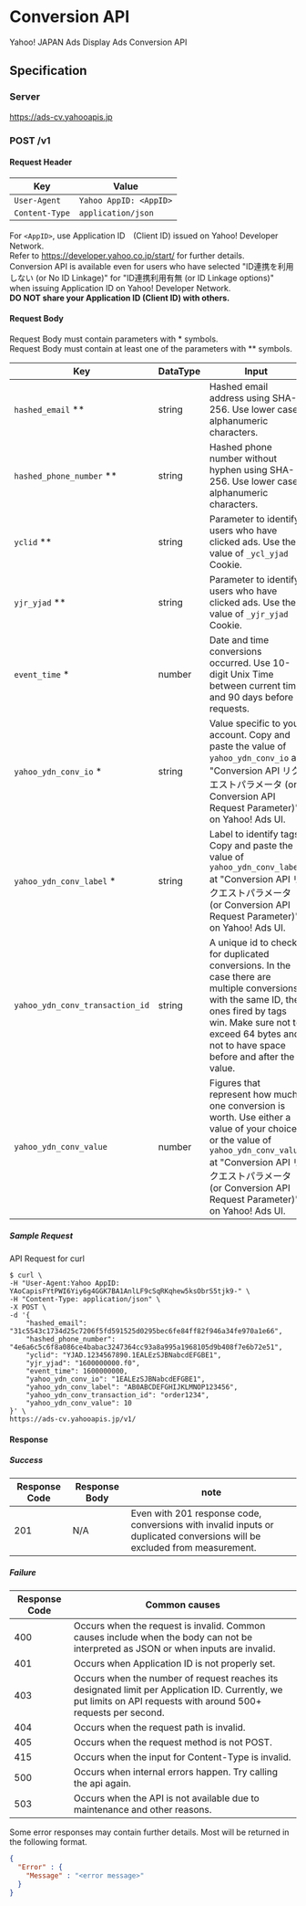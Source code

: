 # Conversion API

Yahoo! JAPAN Ads Display Ads Conversion API

## Specification

### Server

<https://ads-cv.yahooapis.jp>

### POST /v1

#### Request Header

| Key          | Value                |
|--------------|----------------------|
| `User-Agent`   | `Yahoo AppID: <AppID>` |
| `Content-Type` | `application/json`     |

For `<AppID>`, use Application ID　(Client ID) issued on Yahoo! Developer Network.  
Refer to <https://developer.yahoo.co.jp/start/> for further details.  
Conversion API is available even for users who have selected "ID連携を利用しない (or No ID Linkage)" for "ID連携利用有無 (or ID Linkage options)" when issuing Application ID on Yahoo! Developer Network.  
**DO NOT share your Application ID (Client ID) with others.**

#### Request Body

Request Body must contain parameters with \* symbols.  
Request Body must contain at least one of the parameters with \** symbols.

| Key                             | DataType | Input                                                                                                              | Value (example)                                                                                               |
|---------------------------------|---------|-------------------------------------------------------------------------------------------------------------------|----------------------------------------------------------------------------------------------------------|
| `hashed_email` **               | string  | Hashed email address using SHA-256. Use lower case alphanumeric characters.                                                                        | `31c5543c1734d25c7206f5fd591525d0295bec6fe84ff82f946a34fe970a1e66`  ( For email address: `example@example.com` before hashed with SHA-256 ) |
| `hashed_phone_number` **        | string  | Hashed phone number without hyphen using SHA-256. Use lower case alphanumeric characters.                                                              | `4e6a6c5c6f8a086ce4babac3247364cc93a8a995a1968105d9b408f7e6b72e51`  ( For phone number: `090xxxxyyyy` before hashed with SHA-256 )         |
| `yclid` **                      | string  | Parameter to identify users who have clicked ads. Use the value of `_ycl_yjad` Cookie.                                                     | `YJAD.1234567890.1EALEzSJBNabcdEFGBE1`                                                                   |
| `yjr_yjad` **                   | string  | Parameter to identify users who have clicked ads. Use the value of `_yjr_yjad` Cookie.                                                          | `1600000000.f0`                                                                                          |
| `event_time` *                  | number  | Date and time conversions occurred. Use 10-digit Unix Time between current time and 90 days before requests.                                                           | `1600000000`                                                                                             |
| `yahoo_ydn_conv_io` *           | string  | Value specific to your account. Copy and paste the value of `yahoo_ydn_conv_io` at "Conversion API リクエストパラメータ (or Conversion API Request Parameter)" on Yahoo! Ads UI.                          | `1EALEzSJBNabcdEFGBE1`                                                                                   |
| `yahoo_ydn_conv_label` *        | string  | Label to identify tags. Copy and paste the value of `yahoo_ydn_conv_label` at "Conversion API リクエストパラメータ (or Conversion API Request Parameter)" on Yahoo! Ads UI.        | `AB0ABCDEFGHIJKLMNOP123456`                                                                              |
| `yahoo_ydn_conv_transaction_id` | string  | A unique id to check for duplicated conversions. In the case there are multiple conversions with the same ID, the ones fired by tags win. Make sure not to exceed 64 bytes and not to have space before and after the value. | `order1234`                                                                                              |
| `yahoo_ydn_conv_value`          | number  | Figures that represent how much one conversion is worth. Use either a value of your choice or the value of `yahoo_ydn_conv_value` at "Conversion API リクエストパラメータ (or Conversion API Request Parameter)" on Yahoo! Ads UI.            | `10`                                                                                                     |

##### Sample Request

API Request for curl

```terminal
$ curl \
-H "User-Agent:Yahoo AppID: YAoCapisFYtPWI6Yiy6g4GGK7BA1AnlLF9cSqRKqhew5ksObrS5tjk9-" \
-H "Content-Type: application/json" \
-X POST \
-d '{
    "hashed_email": "31c5543c1734d25c7206f5fd591525d0295bec6fe84ff82f946a34fe970a1e66",
    "hashed_phone_number": "4e6a6c5c6f8a086ce4babac3247364cc93a8a995a1968105d9b408f7e6b72e51",
    "yclid": "YJAD.1234567890.1EALEzSJBNabcdEFGBE1",
    "yjr_yjad": "1600000000.f0",
    "event_time": 1600000000,
    "yahoo_ydn_conv_io": "1EALEzSJBNabcdEFGBE1",
    "yahoo_ydn_conv_label": "AB0ABCDEFGHIJKLMNOP123456",
    "yahoo_ydn_conv_transaction_id": "order1234",
    "yahoo_ydn_conv_value": 10
}' \
https://ads-cv.yahooapis.jp/v1/
```

#### Response

##### Success

| Response Code | Response Body | note                                                 |
| --- | --- |----------------------------------------------------|
| 201 | N/A | Even with 201 response code, conversions with invalid inputs or duplicated conversions will be excluded from measurement.|

##### Failure

| Response Code | Common causes                                                          |
|----------|----------------------------------------------------------------|
| 400      | Occurs when the request is invalid. Common causes include when the body can not be interpreted as JSON or when inputs are invalid.|
| 401      | Occurs when Application ID is not properly set.                             |
| 403      | Occurs when the number of request reaches its designated limit per Application ID. Currently, we put limits on API requests with around 500+ requests per second.                   |
| 404      | Occurs when the request path is invalid.                                         |
| 405      | Occurs when the request method is not POST.                               |
| 415      | Occurs when the input for Content-Type is invalid.                                |
| 500      | Occurs when internal errors happen. Try calling the api again.                             |
| 503      | Occurs when the API is not available due to maintenance and other reasons.                               |

Some error responses may contain further details. Most will be returned in the following format.

```json
{
  "Error" : {
    "Message" : "<error message>"
  }
}
```
